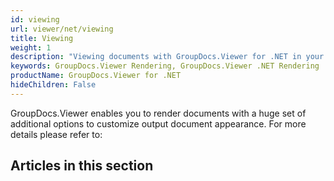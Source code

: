 ```yaml
---
id: viewing
url: viewer/net/viewing
title: Viewing
weight: 1
description: "Viewing documents with GroupDocs.Viewer for .NET in your .NET / C# applications."
keywords: GroupDocs.Viewer Rendering, GroupDocs.Viewer .NET Rendering
productName: GroupDocs.Viewer for .NET
hideChildren: False
---
```

GroupDocs.Viewer enables you to render documents with a huge set of additional options to customize output document appearance. For more details please refer to:


## Articles in this section

